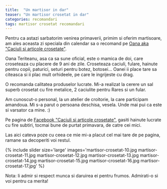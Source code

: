 ```yaml
---
title:  "Un martisor in dar"
teaser: "Un martisor crosetat in dar"
categories: recomandari
tags: martisor crosetat recomandari
---
```

Pentru ca astazi sarbatorim venirea primaverii, primim si oferim martisoare, am ales aceasta zi speciala din calendar sa o recomand pe [Oana aka "Caciuli si articole crosetate"](https://www.facebook.com/CaciuliSiArticoleCrosetate).

Oana Teriteanu, asa ca sa sune oficial, este o mamica de doi, care croseteaza cu placere de 9 ani de zile.
Croseteaza caciuli, fulare, hainute pentru copii, paturici, seturi pentru botez, botosei...
Oanei ii place tare sa citeasca si ii plac mult orhideele, pe care le ingrijeste cu drag.

O recomanda calitatea produselor lucrate. Mi-a realizat la cerere un sal superb crosetat cu fire metalice, 2 caciulite pentru Rares si un fular.

Am cunoscut-o personal, la un atelier de croitorie, la care participam amandoua. Mi s-a parut o persoana deschisa, vesela. Unde mai pui ca este si varsator ca mine. :)

Pe pagina de [Facebook "Caciuli si articole crosetate"](https://www.facebook.com/CaciuliSiArticoleCrosetate), gasiti hainute lucrate cu fire subtiri, tocmai bune de purtat primavara, de catre cei mici.

Las aici cateva poze cu ceea ce mie mi-a placut cel mai tare de pe pagina, ramane sa decoperiti voi restul.

{% include slider size='large' images='martisor-crosetat-10.jpg martisor-crosetat-11.jpg martisor-crosetat-12.jpg martisor-crosetat-13.jpg martisor-crosetat-14.jpg martisor-crosetat-15.jpg martisor-crosetat-16.jpg martisor-crosetat-17.jpg' %}

Nota: Ii admir si respect munca si daruirea ei pentru frumos. Admirati-o si voi pentru ca merita!
